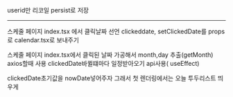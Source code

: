 userid만 리코일 persist로 저장

---

스케줄 페이지 index.tsx 에서 클릭날짜 선언
clickeddate, setClickedDate를 props로 calendar.tsx로 보내주기

스케줄 페이지 index.tsx에서 클릭된 날짜 가공해서 month,day 추출(getMonth) axios할때 사용
clickedDate바뀔떄마다 일정받아오기 api사용( useEffect)

clickedDate초기값을 nowDate넣어주자 그래서 첫 렌더링에서는 오늘 투두리스트 띄우게
